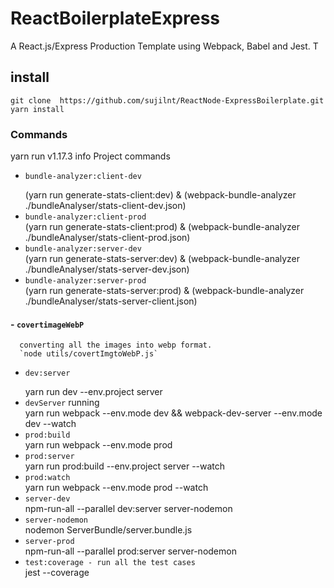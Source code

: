 # ReactBoilerplateExpress
A React.js/Express Production Template using Webpack, Babel and Jest. T

## install
`git clone  https://github.com/sujilnt/ReactNode-ExpressBoilerplate.git`  <br/>
`yarn install`

### Commands

yarn run v1.17.3
info Project commands
   
   - `bundle-analyzer:client-dev` <br/>
      <p></p>
      (yarn run generate-stats-client:dev) & (webpack-bundle-analyzer ./bundleAnalyser/stats-client-dev.json) 
   - `bundle-analyzer:client-prod` <br/>
      (yarn run generate-stats-client:prod) & (webpack-bundle-analyzer ./bundleAnalyser/stats-client-prod.json)
   - `bundle-analyzer:server-dev` <br/>
      (yarn run generate-stats-server:dev) & (webpack-bundle-analyzer ./bundleAnalyser/stats-server-dev.json)
   - `bundle-analyzer:server-prod` <br/>
      (yarn run generate-stats-server:prod) & (webpack-bundle-analyzer ./bundleAnalyser/stats-server-client.json)
  #### -  `covertimageWebP` <br/>
      converting all the images into webp format.
      `node utils/covertImgtoWebP.js`
   - `dev:server` <br/>
      <p></p> 
      yarn run dev --env.project server
   - `devServer` running <br/> 
      yarn run webpack --env.mode dev && webpack-dev-server --env.mode dev --watch
   - `prod:build ` <br/>
      yarn run webpack --env.mode prod
   - `prod:server` <br/>
      yarn run prod:build --env.project server --watch
   - `prod:watch` <br/>
      yarn run webpack --env.mode prod --watch
   - `server-dev` <br/>
      npm-run-all --parallel dev:server server-nodemon
   - `server-nodemon` <br/>
      nodemon  ServerBundle/server.bundle.js
   - `server-prod` <br/>
      npm-run-all --parallel prod:server server-nodemon
   - `test:coverage - run all the test cases` <br/>
      jest --coverage


